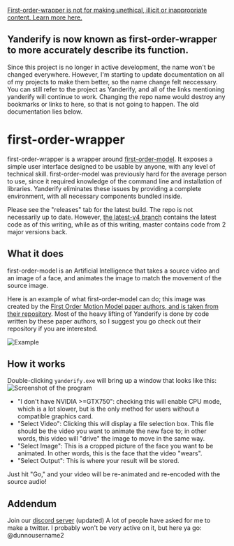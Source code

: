 [First-order-wrapper is not for making unethical, illicit or inappropriate content. Learn more here.](MANIFESTO-EN.md)

## Yanderify is now known as first-order-wrapper to more accurately describe its function.
Since this project is no longer in active development, the name won't be changed everywhere.
However, I'm starting to update documentation on all of my projects to make them better, so the name change felt neccessary.
You can still refer to the project as Yanderify, and all of the links mentioning yanderify will continue to work. Changing the repo name would destroy any bookmarks or links to here, so that is not going to happen.
The old documentation lies below.

# first-order-wrapper
first-order-wrapper is a wrapper around [first-order-model](https://github.com/AliaksandrSiarohin/first-order-model). It exposes a simple user interface designed to be usable by anyone, with any level of technical skill. first-order-model was previously hard for the average person to use, since it required knowledge of the command line and installation of libraries. Yanderify eliminates these issues by providing a complete environment, with all necessary components bundled inside.

Please see the "releases" tab for the latest build. The repo is not necessarily up to date. However, [the latest-v4 branch](https://github.com/dunnousername/yanderifier/tree/latest-v4) contains the latest code as of this writing, while as of this writing, master contains code from 2 major versions back.

## What it does

first-order-model is an Artificial Intelligence that takes a source video and an image of a face, and animates the image to match the movement of the source image.

Here is an example of what first-order-model can do; this image was created by the [First Order Motion Model paper authors, and is taken from their repository](https://github.com/AliaksandrSiarohin/first-order-model). Most of the heavy lifting of Yanderify is done by code written by these paper authors, so I suggest you go check out their repository if you are interested.

![Example](https://github.com/AliaksandrSiarohin/first-order-model/raw/master/sup-mat/relative-demo.gif)

## How it works

Double-clicking `yanderify.exe` will bring up a window that looks like this:
![Screenshot of the program](readme_mats/ss1.png)

- "I don't have NVIDIA >=GTX750": checking this will enable CPU mode, which is a lot slower, but is the only method for users without a compatible graphics card.
- "Select Video": Clicking this will display a file selection box. This file should be the video you want to animate the new face to; in other words, this video will "drive" the image to move in the same way.
- "Select Image": This is a cropped picture of the face you want to be animated. In other words, this is the face that the video "wears".
- "Select Output": This is where your result will be stored.

Just hit "Go," and your video will be re-animated and re-encoded with the source audio!

## Addendum

Join our [discord server](https://discord.gg/eEvTzRP) (updated)
A lot of people have asked for me to make a twitter. I probably won't be very active on it, but here ya go: @dunnousername2
